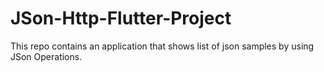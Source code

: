 # JSon-Http-Flutter-Project
This repo contains an application that shows list of json samples by using JSon Operations.
